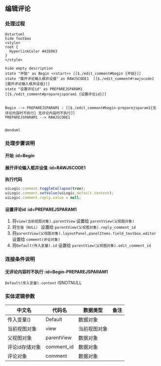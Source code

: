 ## 编辑评论 <!-- {docsify-ignore-all} -->

   

### 处理过程

```plantuml
@startuml
hide footbox
<style>
root {
  HyperlinkColor #42b983
}
</style>

hide empty description
state "开始" as Begin <<start>> [[$./edit_comment#begin {开始}]]
state "展开评论输入框并设值" as RAWJSCODE1  [[$./edit_comment#rawjscode1 {展开评论输入框并设值}]]
state "设置评论id" as PREPAREJSPARAM1  [[$./edit_comment#preparejsparam1 {设置评论id}]]


Begin --> PREPAREJSPARAM1 : [[$./edit_comment#begin-preparejsparam1{无评论内容时不执行} 无评论内容时不执行]]
PREPAREJSPARAM1 --> RAWJSCODE1


@enduml
```


### 处理步骤说明

#### 开始 :id=Begin




#### 展开评论输入框并设值 :id=RAWJSCODE1



<p class="panel-title"><b>执行代码</b></p>

```javascript
uiLogic.comment.toggleCollapse(true);
uiLogic.comment.setValue(uiLogic.default.content);
uiLogic.comment.reply.value = null;
```

#### 设置评论id :id=PREPAREJSPARAM1



1. 将`view(当前视图对象).parentView` 设置给  `parentView(父视图对象)`
2. 将`空值（NULL）` 设置给  `parentView(父视图对象).reply_comment_id`
3. 将`parentView(父视图对象).layoutPanel.panelItems.field_textbox.editor` 设置给  `comment(评论对象)`
4. 将`Default(传入变量).id` 设置给  `parentView(父视图对象).edit_comment_id`

### 连接条件说明
#### 无评论内容时不执行 :id=Begin-PREPAREJSPARAM1

```Default(传入变量).content``` ISNOTNULL


### 实体逻辑参数

|    中文名   |    代码名    |  数据类型      |备注 |
| --------| --------| --------  | --------   |
|传入变量(<i class="fa fa-check"/></i>)|Default|数据对象||
|当前视图对象|view|当前视图对象||
|父视图对象|parentView|数据对象||
|评论id存储对象|comment_id|数据对象||
|评论对象|comment|数据对象||
